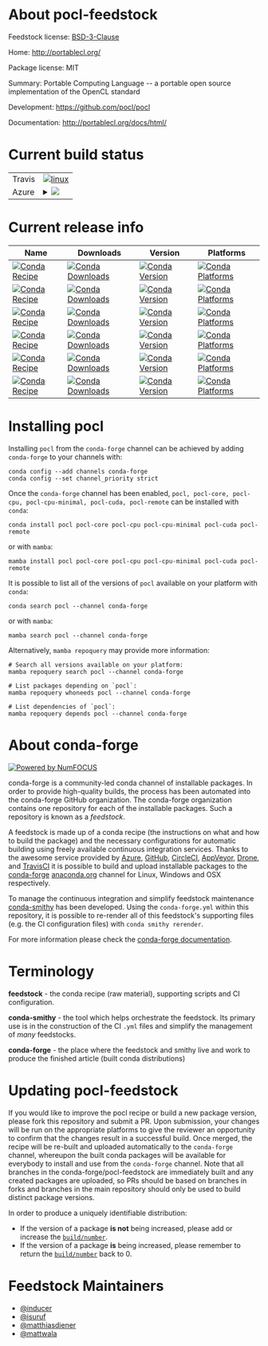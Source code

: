 About pocl-feedstock
====================

Feedstock license: [BSD-3-Clause](https://github.com/conda-forge/pocl-feedstock/blob/main/LICENSE.txt)

Home: http://portablecl.org/

Package license: MIT

Summary: Portable Computing Language -- a portable open source implementation of the OpenCL standard

Development: https://github.com/pocl/pocl

Documentation: http://portablecl.org/docs/html/

Current build status
====================


<table><tr>
    <td>Travis</td>
    <td>
      <a href="https://app.travis-ci.com/conda-forge/pocl-feedstock">
        <img alt="linux" src="https://img.shields.io/travis/com/conda-forge/pocl-feedstock/main.svg?label=Linux">
      </a>
    </td>
  </tr>
    
  <tr>
    <td>Azure</td>
    <td>
      <details>
        <summary>
          <a href="https://dev.azure.com/conda-forge/feedstock-builds/_build/latest?definitionId=794&branchName=main">
            <img src="https://dev.azure.com/conda-forge/feedstock-builds/_apis/build/status/pocl-feedstock?branchName=main">
          </a>
        </summary>
        <table>
          <thead><tr><th>Variant</th><th>Status</th></tr></thead>
          <tbody><tr>
              <td>linux_64_libhwloc1</td>
              <td>
                <a href="https://dev.azure.com/conda-forge/feedstock-builds/_build/latest?definitionId=794&branchName=main">
                  <img src="https://dev.azure.com/conda-forge/feedstock-builds/_apis/build/status/pocl-feedstock?branchName=main&jobName=linux&configuration=linux%20linux_64_libhwloc1" alt="variant">
                </a>
              </td>
            </tr><tr>
              <td>linux_64_libhwloc2</td>
              <td>
                <a href="https://dev.azure.com/conda-forge/feedstock-builds/_build/latest?definitionId=794&branchName=main">
                  <img src="https://dev.azure.com/conda-forge/feedstock-builds/_apis/build/status/pocl-feedstock?branchName=main&jobName=linux&configuration=linux%20linux_64_libhwloc2" alt="variant">
                </a>
              </td>
            </tr><tr>
              <td>linux_aarch64_libhwloc1</td>
              <td>
                <a href="https://dev.azure.com/conda-forge/feedstock-builds/_build/latest?definitionId=794&branchName=main">
                  <img src="https://dev.azure.com/conda-forge/feedstock-builds/_apis/build/status/pocl-feedstock?branchName=main&jobName=linux&configuration=linux%20linux_aarch64_libhwloc1" alt="variant">
                </a>
              </td>
            </tr><tr>
              <td>linux_aarch64_libhwloc2</td>
              <td>
                <a href="https://dev.azure.com/conda-forge/feedstock-builds/_build/latest?definitionId=794&branchName=main">
                  <img src="https://dev.azure.com/conda-forge/feedstock-builds/_apis/build/status/pocl-feedstock?branchName=main&jobName=linux&configuration=linux%20linux_aarch64_libhwloc2" alt="variant">
                </a>
              </td>
            </tr><tr>
              <td>linux_ppc64le_libhwloc1</td>
              <td>
                <a href="https://dev.azure.com/conda-forge/feedstock-builds/_build/latest?definitionId=794&branchName=main">
                  <img src="https://dev.azure.com/conda-forge/feedstock-builds/_apis/build/status/pocl-feedstock?branchName=main&jobName=linux&configuration=linux%20linux_ppc64le_libhwloc1" alt="variant">
                </a>
              </td>
            </tr><tr>
              <td>linux_ppc64le_libhwloc2</td>
              <td>
                <a href="https://dev.azure.com/conda-forge/feedstock-builds/_build/latest?definitionId=794&branchName=main">
                  <img src="https://dev.azure.com/conda-forge/feedstock-builds/_apis/build/status/pocl-feedstock?branchName=main&jobName=linux&configuration=linux%20linux_ppc64le_libhwloc2" alt="variant">
                </a>
              </td>
            </tr><tr>
              <td>osx_64_libhwloc1</td>
              <td>
                <a href="https://dev.azure.com/conda-forge/feedstock-builds/_build/latest?definitionId=794&branchName=main">
                  <img src="https://dev.azure.com/conda-forge/feedstock-builds/_apis/build/status/pocl-feedstock?branchName=main&jobName=osx&configuration=osx%20osx_64_libhwloc1" alt="variant">
                </a>
              </td>
            </tr><tr>
              <td>osx_64_libhwloc2</td>
              <td>
                <a href="https://dev.azure.com/conda-forge/feedstock-builds/_build/latest?definitionId=794&branchName=main">
                  <img src="https://dev.azure.com/conda-forge/feedstock-builds/_apis/build/status/pocl-feedstock?branchName=main&jobName=osx&configuration=osx%20osx_64_libhwloc2" alt="variant">
                </a>
              </td>
            </tr><tr>
              <td>osx_arm64</td>
              <td>
                <a href="https://dev.azure.com/conda-forge/feedstock-builds/_build/latest?definitionId=794&branchName=main">
                  <img src="https://dev.azure.com/conda-forge/feedstock-builds/_apis/build/status/pocl-feedstock?branchName=main&jobName=osx&configuration=osx%20osx_arm64_" alt="variant">
                </a>
              </td>
            </tr>
          </tbody>
        </table>
      </details>
    </td>
  </tr>
</table>

Current release info
====================

| Name | Downloads | Version | Platforms |
| --- | --- | --- | --- |
| [![Conda Recipe](https://img.shields.io/badge/recipe-pocl-green.svg)](https://anaconda.org/conda-forge/pocl) | [![Conda Downloads](https://img.shields.io/conda/dn/conda-forge/pocl.svg)](https://anaconda.org/conda-forge/pocl) | [![Conda Version](https://img.shields.io/conda/vn/conda-forge/pocl.svg)](https://anaconda.org/conda-forge/pocl) | [![Conda Platforms](https://img.shields.io/conda/pn/conda-forge/pocl.svg)](https://anaconda.org/conda-forge/pocl) |
| [![Conda Recipe](https://img.shields.io/badge/recipe-pocl--core-green.svg)](https://anaconda.org/conda-forge/pocl-core) | [![Conda Downloads](https://img.shields.io/conda/dn/conda-forge/pocl-core.svg)](https://anaconda.org/conda-forge/pocl-core) | [![Conda Version](https://img.shields.io/conda/vn/conda-forge/pocl-core.svg)](https://anaconda.org/conda-forge/pocl-core) | [![Conda Platforms](https://img.shields.io/conda/pn/conda-forge/pocl-core.svg)](https://anaconda.org/conda-forge/pocl-core) |
| [![Conda Recipe](https://img.shields.io/badge/recipe-pocl--cpu-green.svg)](https://anaconda.org/conda-forge/pocl-cpu) | [![Conda Downloads](https://img.shields.io/conda/dn/conda-forge/pocl-cpu.svg)](https://anaconda.org/conda-forge/pocl-cpu) | [![Conda Version](https://img.shields.io/conda/vn/conda-forge/pocl-cpu.svg)](https://anaconda.org/conda-forge/pocl-cpu) | [![Conda Platforms](https://img.shields.io/conda/pn/conda-forge/pocl-cpu.svg)](https://anaconda.org/conda-forge/pocl-cpu) |
| [![Conda Recipe](https://img.shields.io/badge/recipe-pocl--cpu--minimal-green.svg)](https://anaconda.org/conda-forge/pocl-cpu-minimal) | [![Conda Downloads](https://img.shields.io/conda/dn/conda-forge/pocl-cpu-minimal.svg)](https://anaconda.org/conda-forge/pocl-cpu-minimal) | [![Conda Version](https://img.shields.io/conda/vn/conda-forge/pocl-cpu-minimal.svg)](https://anaconda.org/conda-forge/pocl-cpu-minimal) | [![Conda Platforms](https://img.shields.io/conda/pn/conda-forge/pocl-cpu-minimal.svg)](https://anaconda.org/conda-forge/pocl-cpu-minimal) |
| [![Conda Recipe](https://img.shields.io/badge/recipe-pocl--cuda-green.svg)](https://anaconda.org/conda-forge/pocl-cuda) | [![Conda Downloads](https://img.shields.io/conda/dn/conda-forge/pocl-cuda.svg)](https://anaconda.org/conda-forge/pocl-cuda) | [![Conda Version](https://img.shields.io/conda/vn/conda-forge/pocl-cuda.svg)](https://anaconda.org/conda-forge/pocl-cuda) | [![Conda Platforms](https://img.shields.io/conda/pn/conda-forge/pocl-cuda.svg)](https://anaconda.org/conda-forge/pocl-cuda) |
| [![Conda Recipe](https://img.shields.io/badge/recipe-pocl--remote-green.svg)](https://anaconda.org/conda-forge/pocl-remote) | [![Conda Downloads](https://img.shields.io/conda/dn/conda-forge/pocl-remote.svg)](https://anaconda.org/conda-forge/pocl-remote) | [![Conda Version](https://img.shields.io/conda/vn/conda-forge/pocl-remote.svg)](https://anaconda.org/conda-forge/pocl-remote) | [![Conda Platforms](https://img.shields.io/conda/pn/conda-forge/pocl-remote.svg)](https://anaconda.org/conda-forge/pocl-remote) |

Installing pocl
===============

Installing `pocl` from the `conda-forge` channel can be achieved by adding `conda-forge` to your channels with:

```
conda config --add channels conda-forge
conda config --set channel_priority strict
```

Once the `conda-forge` channel has been enabled, `pocl, pocl-core, pocl-cpu, pocl-cpu-minimal, pocl-cuda, pocl-remote` can be installed with `conda`:

```
conda install pocl pocl-core pocl-cpu pocl-cpu-minimal pocl-cuda pocl-remote
```

or with `mamba`:

```
mamba install pocl pocl-core pocl-cpu pocl-cpu-minimal pocl-cuda pocl-remote
```

It is possible to list all of the versions of `pocl` available on your platform with `conda`:

```
conda search pocl --channel conda-forge
```

or with `mamba`:

```
mamba search pocl --channel conda-forge
```

Alternatively, `mamba repoquery` may provide more information:

```
# Search all versions available on your platform:
mamba repoquery search pocl --channel conda-forge

# List packages depending on `pocl`:
mamba repoquery whoneeds pocl --channel conda-forge

# List dependencies of `pocl`:
mamba repoquery depends pocl --channel conda-forge
```


About conda-forge
=================

[![Powered by
NumFOCUS](https://img.shields.io/badge/powered%20by-NumFOCUS-orange.svg?style=flat&colorA=E1523D&colorB=007D8A)](https://numfocus.org)

conda-forge is a community-led conda channel of installable packages.
In order to provide high-quality builds, the process has been automated into the
conda-forge GitHub organization. The conda-forge organization contains one repository
for each of the installable packages. Such a repository is known as a *feedstock*.

A feedstock is made up of a conda recipe (the instructions on what and how to build
the package) and the necessary configurations for automatic building using freely
available continuous integration services. Thanks to the awesome service provided by
[Azure](https://azure.microsoft.com/en-us/services/devops/), [GitHub](https://github.com/),
[CircleCI](https://circleci.com/), [AppVeyor](https://www.appveyor.com/),
[Drone](https://cloud.drone.io/welcome), and [TravisCI](https://travis-ci.com/)
it is possible to build and upload installable packages to the
[conda-forge](https://anaconda.org/conda-forge) [anaconda.org](https://anaconda.org/)
channel for Linux, Windows and OSX respectively.

To manage the continuous integration and simplify feedstock maintenance
[conda-smithy](https://github.com/conda-forge/conda-smithy) has been developed.
Using the ``conda-forge.yml`` within this repository, it is possible to re-render all of
this feedstock's supporting files (e.g. the CI configuration files) with ``conda smithy rerender``.

For more information please check the [conda-forge documentation](https://conda-forge.org/docs/).

Terminology
===========

**feedstock** - the conda recipe (raw material), supporting scripts and CI configuration.

**conda-smithy** - the tool which helps orchestrate the feedstock.
                   Its primary use is in the construction of the CI ``.yml`` files
                   and simplify the management of *many* feedstocks.

**conda-forge** - the place where the feedstock and smithy live and work to
                  produce the finished article (built conda distributions)


Updating pocl-feedstock
=======================

If you would like to improve the pocl recipe or build a new
package version, please fork this repository and submit a PR. Upon submission,
your changes will be run on the appropriate platforms to give the reviewer an
opportunity to confirm that the changes result in a successful build. Once
merged, the recipe will be re-built and uploaded automatically to the
`conda-forge` channel, whereupon the built conda packages will be available for
everybody to install and use from the `conda-forge` channel.
Note that all branches in the conda-forge/pocl-feedstock are
immediately built and any created packages are uploaded, so PRs should be based
on branches in forks and branches in the main repository should only be used to
build distinct package versions.

In order to produce a uniquely identifiable distribution:
 * If the version of a package **is not** being increased, please add or increase
   the [``build/number``](https://docs.conda.io/projects/conda-build/en/latest/resources/define-metadata.html#build-number-and-string).
 * If the version of a package **is** being increased, please remember to return
   the [``build/number``](https://docs.conda.io/projects/conda-build/en/latest/resources/define-metadata.html#build-number-and-string)
   back to 0.

Feedstock Maintainers
=====================

* [@inducer](https://github.com/inducer/)
* [@isuruf](https://github.com/isuruf/)
* [@matthiasdiener](https://github.com/matthiasdiener/)
* [@mattwala](https://github.com/mattwala/)

